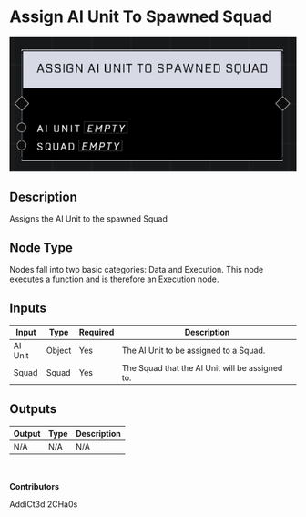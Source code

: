# Assign AI Unit To Spawned Squad
![alt text](assign-ai-unit-to-spawned-squad.png)
## Description
Assigns the AI Unit to the spawned Squad

## Node Type
Nodes fall into two basic categories: Data and Execution. This node executes a function and is therefore an Execution node.

## Inputs
| Input            | Type             | Required | Description												    |
|------------------|------------------|----------|--------------------------------------------------------------|
| AI Unit | Object | Yes | The AI Unit to be assigned to a Squad.  |
| Squad | Squad | Yes | The Squad that the AI Unit will be assigned to. |

## Outputs
| Output           | Type             | Description												     |
|------------------|------------------|--------------------------------------------------------------|
| N/A | N/A | N/A |

\
\
**Contributors**

AddiCt3d 2CHa0s